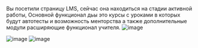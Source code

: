 Вы посетили страницу LMS, сейчас она находиться на стадии активной работы, Основной функционал дьы это курсы с уроками в которых будут автотесты и возможность менторства а также дополнительные модули расширяющие функционал учителя.
![image](https://github.com/twoballs-ai/lms_front/assets/83840596/d1a5c91f-e86c-41e1-be6e-69f4a0d6eb81)

![image](https://github.com/twoballs-ai/lms_front/assets/83840596/e455fd1a-e0ef-4842-988c-6e0deb337768)
![image](https://github.com/twoballs-ai/lms_front/assets/83840596/fac081f0-ec91-4a13-894f-e6630a9be272)
